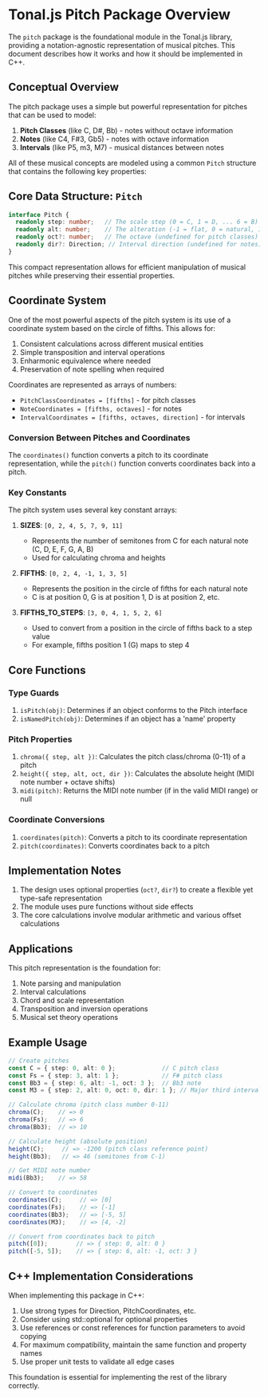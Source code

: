 # Tonal.js Pitch Package Overview

The `pitch` package is the foundational module in the Tonal.js library, providing a notation-agnostic representation of musical pitches. This document describes how it works and how it should be implemented in C++.

## Conceptual Overview

The pitch package uses a simple but powerful representation for pitches that can be used to model:

1. **Pitch Classes** (like C, D#, Bb) - notes without octave information
2. **Notes** (like C4, F#3, Gb5) - notes with octave information 
3. **Intervals** (like P5, m3, M7) - musical distances between notes

All of these musical concepts are modeled using a common `Pitch` structure that contains the following key properties:

## Core Data Structure: `Pitch`

```typescript
interface Pitch {
  readonly step: number;   // The scale step (0 = C, 1 = D, ... 6 = B)
  readonly alt: number;    // The alteration (-1 = flat, 0 = natural, 1 = sharp, etc.)
  readonly oct?: number;   // The octave (undefined for pitch classes)
  readonly dir?: Direction; // Interval direction (undefined for notes)
}
```

This compact representation allows for efficient manipulation of musical pitches while preserving their essential properties.

## Coordinate System

One of the most powerful aspects of the pitch system is its use of a coordinate system based on the circle of fifths. This allows for:

1. Consistent calculations across different musical entities
2. Simple transposition and interval operations
3. Enharmonic equivalence where needed
4. Preservation of note spelling when required

Coordinates are represented as arrays of numbers:
- `PitchClassCoordinates = [fifths]` - for pitch classes
- `NoteCoordinates = [fifths, octaves]` - for notes
- `IntervalCoordinates = [fifths, octaves, direction]` - for intervals

### Conversion Between Pitches and Coordinates

The `coordinates()` function converts a pitch to its coordinate representation, while the `pitch()` function converts coordinates back into a pitch.

### Key Constants

The pitch system uses several key constant arrays:

1. **SIZES**: `[0, 2, 4, 5, 7, 9, 11]`
   - Represents the number of semitones from C for each natural note (C, D, E, F, G, A, B)
   - Used for calculating chroma and heights

2. **FIFTHS**: `[0, 2, 4, -1, 1, 3, 5]`
   - Represents the position in the circle of fifths for each natural note
   - C is at position 0, G is at position 1, D is at position 2, etc.

3. **FIFTHS_TO_STEPS**: `[3, 0, 4, 1, 5, 2, 6]`
   - Used to convert from a position in the circle of fifths back to a step value
   - For example, fifths position 1 (G) maps to step 4

## Core Functions

### Type Guards

1. `isPitch(obj)`: Determines if an object conforms to the Pitch interface
2. `isNamedPitch(obj)`: Determines if an object has a 'name' property

### Pitch Properties

1. `chroma({ step, alt })`: Calculates the pitch class/chroma (0-11) of a pitch
2. `height({ step, alt, oct, dir })`: Calculates the absolute height (MIDI note number + octave shifts)
3. `midi(pitch)`: Returns the MIDI note number (if in the valid MIDI range) or null

### Coordinate Conversions

1. `coordinates(pitch)`: Converts a pitch to its coordinate representation
2. `pitch(coordinates)`: Converts coordinates back to a pitch

## Implementation Notes

1. The design uses optional properties (`oct?`, `dir?`) to create a flexible yet type-safe representation
2. The module uses pure functions without side effects
3. The core calculations involve modular arithmetic and various offset calculations

## Applications

This pitch representation is the foundation for:

1. Note parsing and manipulation
2. Interval calculations
3. Chord and scale representation
4. Transposition and inversion operations
5. Musical set theory operations

## Example Usage

```typescript
// Create pitches
const C = { step: 0, alt: 0 };             // C pitch class
const Fs = { step: 3, alt: 1 };            // F# pitch class
const Bb3 = { step: 6, alt: -1, oct: 3 };  // Bb3 note
const M3 = { step: 2, alt: 0, oct: 0, dir: 1 }; // Major third interval

// Calculate chroma (pitch class number 0-11)
chroma(C);    // => 0
chroma(Fs);   // => 6
chroma(Bb3);  // => 10

// Calculate height (absolute position)
height(C);     // => -1200 (pitch class reference point)
height(Bb3);   // => 46 (semitones from C-1)

// Get MIDI note number
midi(Bb3);    // => 58

// Convert to coordinates
coordinates(C);     // => [0]
coordinates(Fs);    // => [-1]
coordinates(Bb3);   // => [-5, 5]
coordinates(M3);    // => [4, -2]

// Convert from coordinates back to pitch
pitch([0]);        // => { step: 0, alt: 0 }
pitch([-5, 5]);    // => { step: 6, alt: -1, oct: 3 }
```

## C++ Implementation Considerations

When implementing this package in C++:

1. Use strong types for Direction, PitchCoordinates, etc.
2. Consider using std::optional for optional properties
3. Use references or const references for function parameters to avoid copying
4. For maximum compatibility, maintain the same function and property names
5. Use proper unit tests to validate all edge cases

This foundation is essential for implementing the rest of the library correctly.